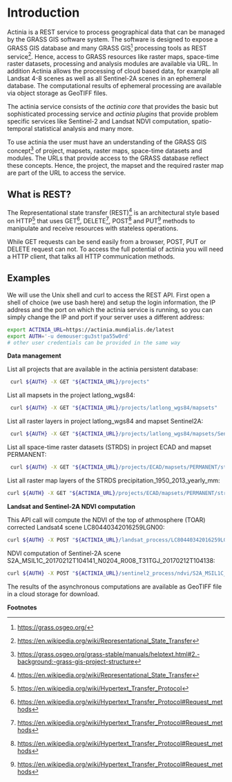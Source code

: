# Introduction

Actinia is a REST service to process geographical data that can be
managed by the GRASS GIS software system. The software is designed to
expose a GRASS GIS database and many GRASS GIS[^1] processing tools as
REST service[^2]. Hence, access to GRASS resources like raster maps,
space-time raster datasets, processing and analysis modules are
available via URL. In addition Actinia allows the processing of cloud
based data, for example all Landsat 4-8 scenes as well as all
Sentinel-2A scenes in an ephemeral database. The computational results
of ephemeral processing are available via object storage as GeoTIFF
files.

The actinia service consists of the *actinia core* that provides the
basic but sophisticated processing service and *actinia plugins* that
provide problem specific services like Sentinel-2 and Landsat NDVI
computation, spatio-temporal statistical analysis and many more.

To use actinia the user must have an understanding of the GRASS GIS
concept[^3] of project, mapsets, raster maps, space-time datasets and
modules. The URLs that provide access to the GRASS database reflect
these concepts. Hence, the project, the mapset and the required raster map
are part of the URL to access the service.

## What is REST?

The Representational state transfer (REST)[^4] is an architectural style
based on HTTP[^5] that uses GET[^6], DELETE[^7], POST[^8] and PUT[^9]
methods to manipulate and receive resources with stateless operations.

While GET requests can be send easily from a browser, POST, PUT or
DELETE request can not. To access the full potential of actinia you will
need a HTTP client, that talks all HTTP communication methods.

## Examples

We will use the Unix shell and curl to access the REST API. First open a
shell of choice (we use bash here) and setup the login information, the
IP address and the port on which the actinia service is running, so you
can simply change the IP and port if your server uses a different
address:

```bash
export ACTINIA_URL=https://actinia.mundialis.de/latest
export AUTH='-u demouser:gu3st!pa55w0rd'
# other user credentials can be provided in the same way
```

**Data management**

List all projects that are available in the actinia persistent database:

```bash
 curl ${AUTH} -X GET "${ACTINIA_URL}/projects"
```

List all mapsets in the project latlong_wgs84:

```bash
 curl ${AUTH} -X GET "${ACTINIA_URL}/projects/latlong_wgs84/mapsets"
```

List all raster layers in project latlong_wgs84 and mapset Sentinel2A:

```bash
 curl ${AUTH} -X GET "${ACTINIA_URL}/projects/latlong_wgs84/mapsets/Sentinel2A/raster_layers"
```

List all space-time raster datasets (STRDS) in project
ECAD and mapset PERMANENT:

```bash
 curl ${AUTH} -X GET "${ACTINIA_URL}/projects/ECAD/mapsets/PERMANENT/strds"
```

List all raster map layers of the STRDS precipitation_1950_2013_yearly_mm:

```bash
curl ${AUTH} -X GET "${ACTINIA_URL}/projects/ECAD/mapsets/PERMANENT/strds/precipitation_1950_2013_yearly_mm/raster_layers"
```

**Landsat and Sentinel-2A NDVI computation**

This API call will compute the NDVI of the top of athmosphere (TOAR)
corrected Landsat4 scene LC80440342016259LGN00:

```bash
curl ${AUTH} -X POST "${ACTINIA_URL}/landsat_process/LC80440342016259LGN00/TOAR/NDVI"
```

NDVI computation of Sentinel-2A scene
S2A_MSIL1C_20170212T104141_N0204_R008_T31TGJ_20170212T104138:

```bash
curl ${AUTH} -X POST "${ACTINIA_URL}/sentinel2_process/ndvi/S2A_MSIL1C_20170212T104141_N0204_R008_T31TGJ_20170212T104138"
```

The results of the asynchronous computations are available as GeoTIFF
file in a cloud storage for download.

**Footnotes**

[^1]: https://grass.osgeo.org/
[^2]: https://en.wikipedia.org/wiki/Representational_State_Transfer
[^3]: https://grass.osgeo.org/grass-stable/manuals/helptext.html#2.-background:-grass-gis-project-structure
[^4]: https://en.wikipedia.org/wiki/Representational_State_Transfer
[^5]: https://en.wikipedia.org/wiki/Hypertext_Transfer_Protocol
[^6]: https://en.wikipedia.org/wiki/Hypertext_Transfer_Protocol#Request_methods
[^7]: https://en.wikipedia.org/wiki/Hypertext_Transfer_Protocol#Request_methods
[^8]: https://en.wikipedia.org/wiki/Hypertext_Transfer_Protocol#Request_methods
[^9]: https://en.wikipedia.org/wiki/Hypertext_Transfer_Protocol#Request_methods
